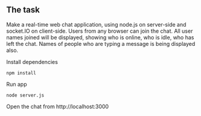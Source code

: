 ## The task

Make a real-time web chat application, using node.js on server-side and socket.IO on client-side.
Users from any browser can join the chat. All user names joined will be displayed, showing who is online, who is idle, who has left the chat. Names of people who are typing a message is being displayed also.


Install dependencies

```
npm install
```



Run app 

```
node server.js
```


Open the chat from
http://localhost:3000
